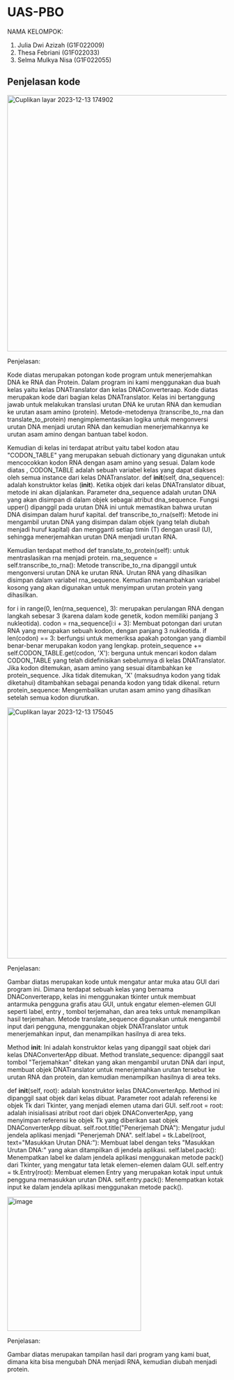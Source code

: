 # UAS-PBO

NAMA KELOMPOK:
1. Julia Dwi Azizah (G1F022009)
2. Thesa Febriani (G1F022033)
3. Selma Mulkya Nisa (G1F022055)



## Penjelasan kode

  <img width="587" alt="Cuplikan layar 2023-12-13 174902" src="https://github.com/ThesaFebriani/UAS_PBO_KEL/assets/147154548/a18949f6-a4b8-4f92-8486-f6c581b65057">

  
  Penjelasan:

  Kode diatas merupakan potongan kode program untuk menerjemahkan DNA ke RNA dan Protein. Dalam program ini kami  menggunakan dua buah kelas yaitu kelas DNATranslator dan kelas DNAConverteraap. Kode diatas merupakan kode dari bagian kelas DNATranslator. Kelas ini bertanggung jawab untuk melakukan translasi urutan DNA ke urutan RNA dan kemudian ke urutan asam amino (protein). Metode-metodenya (transcribe_to_rna dan translate_to_protein) mengimplementasikan logika untuk mengonversi urutan DNA menjadi urutan RNA dan kemudian menerjemahkannya ke urutan asam amino dengan bantuan tabel kodon.
  
  Kemudian di kelas ini terdapat atribut yaitu tabel kodon atau "CODON_TABLE" yang merupakan sebuah dictionary yang digunakan untuk mencocokkan kodon RNA dengan asam amino yang sesuai. Dalam kode diatas , CODON_TABLE adalah sebuah variabel kelas yang dapat diakses oleh semua instance dari kelas DNATranslator. def __init__(self, dna_sequence): adalah konstruktor kelas (__init__). Ketika objek dari kelas DNATranslator dibuat, metode ini akan dijalankan. Parameter dna_sequence adalah urutan DNA yang akan disimpan di dalam objek sebagai atribut dna_sequence. Fungsi upper() dipanggil pada urutan DNA ini untuk memastikan bahwa urutan DNA disimpan dalam huruf kapital. def transcribe_to_rna(self): Metode ini mengambil urutan DNA yang disimpan dalam objek (yang telah diubah menjadi huruf kapital) dan mengganti setiap timin (T) dengan urasil (U), sehingga menerjemahkan urutan DNA menjadi urutan RNA.

  Kemudian terdapat method def translate_to_protein(self): untuk mentraslasikan rna menjadi protein. rna_sequence = self.transcribe_to_rna(): Metode transcribe_to_rna dipanggil untuk mengonversi urutan DNA ke urutan RNA. Urutan RNA yang dihasilkan disimpan dalam variabel rna_sequence. Kemudian menambahkan variabel kosong yang akan digunakan untuk menyimpan urutan protein yang dihasilkan.

  for i in range(0, len(rna_sequence), 3): merupakan perulangan RNA dengan langkah sebesar 3 (karena dalam kode genetik, kodon memiliki panjang 3 nukleotida). 
  codon = rna_sequence[i:i + 3]: Membuat potongan dari urutan RNA yang merupakan sebuah kodon, dengan panjang 3 nukleotida. if len(codon) == 3: berfungsi untuk memeriksa apakah potongan yang diambil benar-benar merupakan kodon yang lengkap. protein_sequence += self.CODON_TABLE.get(codon, 'X'):  berguna untuk mencari kodon dalam CODON_TABLE yang telah didefinisikan sebelumnya di kelas DNATranslator. Jika kodon ditemukan, asam amino yang sesuai ditambahkan ke protein_sequence. Jika tidak ditemukan, 'X' (maksudnya kodon yang tidak diketahui) ditambahkan sebagai penanda kodon yang tidak dikenal. return protein_sequence: Mengembalikan urutan asam amino yang dihasilkan setelah semua kodon diurutkan.


  <img width="575" alt="Cuplikan layar 2023-12-13 175045" src="https://github.com/ThesaFebriani/UAS_PBO_KEL/assets/147154548/a4065ab9-e60f-40fd-ba04-370a0d6b8442">

  
  Penjelasan:

  Gambar diatas merupakan kode untuk mengatur antar muka atau GUI dari program ini. Dimana terdapat sebuah kelas yang bernama DNAConverterapp, kelas ini menggunakan tkinter untuk membuat antarmuka pengguna grafis atau GUI, untuk engatur elemen-elemen GUI seperti label, entry , tombol terjemahan, dan area teks untuk menampilkan hasil terjemahan. Metode translate_sequence digunakan untuk mengambil input dari pengguna, menggunakan objek DNATranslator untuk menerjemahkan input, dan menampilkan hasilnya di area teks.

  Method __init__: Ini adalah konstruktor kelas yang dipanggil saat objek dari kelas DNAConverterApp dibuat. Method translate_sequence:  dipanggil saat tombol "Terjemahkan" ditekan yang akan mengambil urutan DNA dari input, membuat objek DNATranslator untuk menerjemahkan urutan tersebut ke urutan RNA dan protein, dan kemudian menampilkan hasilnya di area teks.

  def __init__(self, root): adalah konstruktor kelas DNAConverterApp. Method ini dipanggil saat objek dari kelas dibuat. Parameter root adalah referensi ke objek Tk dari Tkinter, yang menjadi elemen utama dari GUI. self.root = root: adalah inisialisasi atribut root dari objek DNAConverterApp, yang menyimpan referensi ke objek Tk yang diberikan saat objek DNAConverterApp dibuat. self.root.title("Penerjemah DNA"): Mengatur judul jendela aplikasi menjadi "Penerjemah DNA". self.label = tk.Label(root, text="Masukkan Urutan DNA:"): Membuat label dengan teks "Masukkan Urutan DNA:" yang akan ditampilkan di jendela aplikasi. self.label.pack(): Menempatkan label ke dalam jendela aplikasi menggunakan metode pack() dari Tkinter, yang mengatur tata letak elemen-elemen dalam GUI. self.entry = tk.Entry(root): Membuat elemen Entry yang merupakan kotak input untuk pengguna memasukkan urutan DNA. self.entry.pack(): Menempatkan kotak input ke dalam jendela aplikasi menggunakan metode pack().


  <img width="307" alt="image" src="https://github.com/ThesaFebriani/UAS_PBO_KEL/assets/147154548/afe03354-07ec-4f6a-aff8-889c0e96d34c">

  Penjelasan:

  Gambar diatas merupakan tampilan hasil dari program yang kami buat, dimana kita bisa mengubah DNA menjadi RNA, kemudian diubah menjadi protein. 


  



